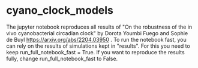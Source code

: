 # cyano_clock_models

The jupyter notebook reproduces all results of "On the robustness of the in vivo cyanobacterial circadian clock" by Dorota Youmbi Fuego and Sophie de Buyl https://arxiv.org/abs/2204.03950 . To run the notebook fast, you can rely on the results of simulations kept in "results". For this you need to keep run_full_notebook_fast = True. If you want to reproduce the results fully, change run_full_notebook_fast to False. 

